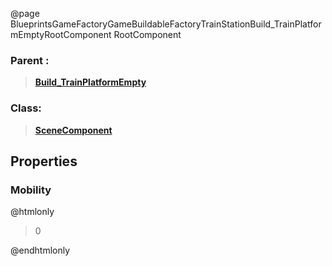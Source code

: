 @page BlueprintsGameFactoryGameBuildableFactoryTrainStationBuild_TrainPlatformEmptyRootComponent RootComponent
### Parent :
<b><a href="_blueprints_game_factory_game_buildable_factory_train_station_build__train_platform_empty.html"><blockquote>Build_TrainPlatformEmpty</blockquote></a></b>
### Class:
<b><a href="_class_script_scene_component.html"><blockquote>SceneComponent</blockquote></a></b>
## Properties
### Mobility
@htmlonly
<blockquote>0</blockquote>
@endhtmlonly

